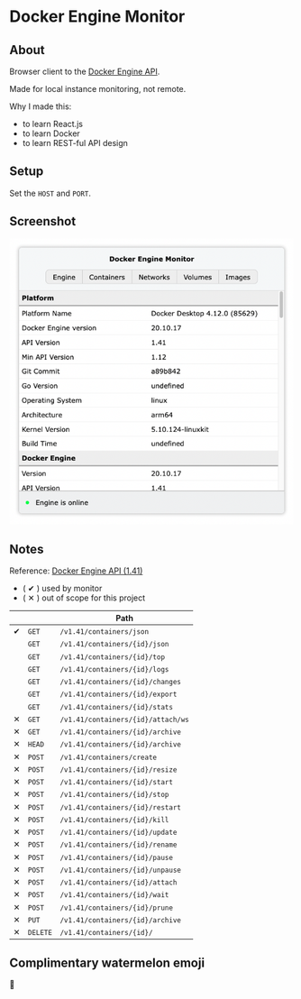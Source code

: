 # Docker Engine Monitor

## About

Browser client to the [Docker Engine API](https://docs.docker.com/engine/api).

Made for local instance monitoring, not remote.

Why I made this:
- to learn React.js
- to learn Docker
- to learn REST-ful API design

## Setup

Set the `HOST` and `PORT`.

## Screenshot

![Screenshot](screenshot.png "Screenshot")

## Notes

Reference: [Docker Engine API (1.41)](https://docs.docker.com/engine/api/v1.41)

- ( ✔︎ ) used by monitor
- ( ✕ ) out of scope for this project

|   |          | Path                                | 
|---|----------|-------------------------------------|
| ✔︎ | `GET`    | `/v1.41/containers/json`            |
|   | `GET`    | `/v1.41/containers/{id}/json`       |
|   | `GET`    | `/v1.41/containers/{id}/top`        |
|   | `GET`    | `/v1.41/containers/{id}/logs`       |
|   | `GET`    | `/v1.41/containers/{id}/changes`    |
|   | `GET`    | `/v1.41/containers/{id}/export`     |
|   | `GET`    | `/v1.41/containers/{id}/stats`      |
| ✕ | `GET`    | `/v1.41/containers/{id}/attach/ws`  |
| ✕ | `GET`    | `/v1.41/containers/{id}/archive`    |
| ✕ | `HEAD`   | `/v1.41/containers/{id}/archive`    |
| ✕ | `POST`   | `/v1.41/containers/create`          |
| ✕ | `POST`   | `/v1.41/containers/{id}/resize`     |
| ✕ | `POST`   | `/v1.41/containers/{id}/start`      |
| ✕ | `POST`   | `/v1.41/containers/{id}/stop`       |
| ✕ | `POST`   | `/v1.41/containers/{id}/restart`    |
| ✕ | `POST`   | `/v1.41/containers/{id}/kill`       |
| ✕ | `POST`   | `/v1.41/containers/{id}/update`     |
| ✕ | `POST`   | `/v1.41/containers/{id}/rename`     |
| ✕ | `POST`   | `/v1.41/containers/{id}/pause`      |
| ✕ | `POST`   | `/v1.41/containers/{id}/unpause`    |
| ✕ | `POST`   | `/v1.41/containers/{id}/attach`     |
| ✕ | `POST`   | `/v1.41/containers/{id}/wait`       |
| ✕ | `POST`   | `/v1.41/containers/{id}/prune`      |
| ✕ | `PUT`    | `/v1.41/containers/{id}/archive`    |
| ✕ | `DELETE` | `/v1.41/containers/{id}/`           |

## Complimentary watermelon emoji

🍉